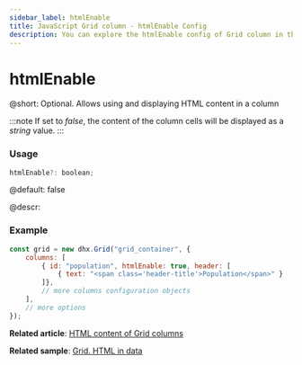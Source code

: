 ```yaml
---
sidebar_label: htmlEnable
title: JavaScript Grid column - htmlEnable Config 
description: You can explore the htmlEnable config of Grid column in the documentation of the DHTMLX JavaScript UI library. Browse developer guides and API reference, try out code examples and live demos, and download a free 30-day evaluation version of DHTMLX Suite.
---
```


# htmlEnable

@short: Optional. Allows using and displaying HTML content in a column

:::note
If set to *false*, the content of the column cells will be displayed as a *string* value.
:::

### Usage

~~~jsx
htmlEnable?: boolean;
~~~

@default: false


@descr:
### Example

~~~jsx
const grid = new dhx.Grid("grid_container", {
    columns: [
        { id: "population", htmlEnable: true, header: [
            { text: "<span class='header-title'>Population</span>" }
        ]}, 
        // more columns configuration objects
    ],
    // more options
});
~~~

**Related article**: [HTML content of Grid columns](grid/configuration.md#html-content-of-grid-columns)

**Related sample**: [Grid. HTML in data](https://snippet.dhtmlx.com/chitkvkc)